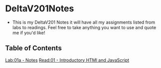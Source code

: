 # DeltaV201Notes
- This is my DeltaV201 Notes it will have all my assignments listed from labs to readings. Feel free to take anything you want to use and quote me if you'd like!
## Table of Contents
 [Lab:01a - Notes](Lab01Notes.md) 
 [Read:01 - Introductory HTMl and JavaScript](Class-01.md)

